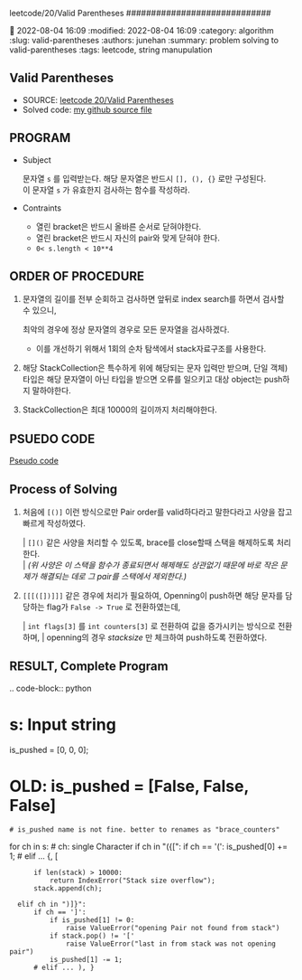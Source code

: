 leetcode/20/Valid Parentheses
#############################

:date: 2022-08-04 16:09
:modified: 2022-08-04 16:09
:category: algorithm
:slug: valid-parentheses
:authors: junehan
:summary: problem solving to valid-parentheses
:tags: leetcode, string manupulation

Valid Parentheses
-----------------

  - SOURCE: [leetcode 20/Valid Parentheses](https://leetcode.com/problems/valid-parentheses/)
  - Solved code: [my github source file](https://github.com/junehan-dev/Programming_Lectures/tree/LC/LC)

PROGRAM
-------
   - Subject

     문자열 ``s`` 를 입력받는다. 
     해당 문자열은 반드시 ``[], (), {}`` 로만 구성된다.  
     이 문자열 ``s`` 가 유효한지 검사하는 함수를 작성하라.

  - Contraints

     - 열린 bracket은 반드시 올바른 순서로 닫혀야한다.
     - 열린 bracket은 반드시 자신의 pair와 맞게 닫혀야 한다.
     - ``0< s.length < 10**4``

ORDER OF PROCEDURE
------------------

   1. 문자열의 길이를 전부 순회하고 검사하면 앞뒤로 index search를 하면서 검사할 수 있으니,  

      최악의 경우에 정상 문자열의 경우로 모든 문자열을 검사하겠다.

      - 이를 개선하기 위해서 1회의 순차 탐색에서 stack자료구조를 사용한다.

   2. 해당 StackCollection은 특수하게 위에 해당되는 문자 입력만 받으며, 단일 객체)타입은 해당 문자열이 아닌 타입을 받으면 오류를 일으키고 대상 object는 push하지 말하야한다.
   3. StackCollection은 최대 10000의 길이까지 처리해야한다.


PSUEDO CODE
-----------

[Pseudo code](https://github.com/junehan-dev/Programming_Lectures/blob/LC/LC/20-Valid_Parentheses/PSUEDO.py)

Process of Solving
------------------

   1. 처음에 ``[()]`` 이런 방식으로만 Pair order를 valid하다라고 말한다라고 사양을 잡고 빠르게 작성하였다.

      | ``[]()`` 같은 사양을 처리할 수 있도록, brace를 close할때 스택을 해제하도록 처리한다.  
      | *(위 사양은 이 스택을 함수가 종료되면서 해제해도 상관없기 때문에 바로 작은 문제가 해결되는 데로 그 pair를 스택에서 제외한다.)*

   2. ``[[[([])]]]`` 같은 경우에 처리가 필요하여, Openning이 push하면 해당 문자를 담당하는 flag가 ``False -> True`` 로 전환하였는데,  

      | ``int flags[3]`` 를 ``int counters[3]`` 로 전환하여 값을 증가시키는 방식으로 전환하며,
      | openning의 경우 *stacksize* 만 체크하여 push하도록 전환하였다.

RESULT, Complete Program
------------------------

.. code-block:: python

   # s: Input string
   is_pushed = [0, 0, 0];
   # OLD: is_pushed = [False, False, False] 
    # is_pushed name is not fine. better to renames as "brace_counters"
   for ch in s:
      # ch: single Character
      if ch in "({[":
          if ch == '(':
              is_pushed[0] += 1;
          # elif ... {, [

          if len(stack) > 10000:
              return IndexError("Stack size overflow");
          stack.append(ch);

      elif ch in ")]}":
          if ch == ']':
              if is_pushed[1] != 0:
                  raise ValueError("opening Pair not found from stack")
              if stack.pop() != '['
                  raise ValueError("last in from stack was not opening pair")
              is_pushed[1] -= 1;
          # elif ... ), }
  ```

